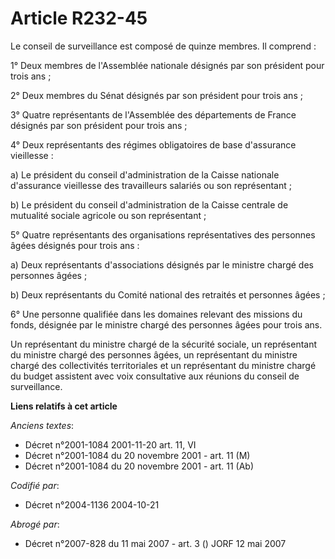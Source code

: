 # Article R232-45

Le conseil de surveillance est composé de quinze membres. Il comprend :

1° Deux membres de l'Assemblée nationale désignés par son président pour trois ans ;

2° Deux membres du Sénat désignés par son président pour trois ans ;

3° Quatre représentants de l'Assemblée des départements de France désignés par son président pour trois ans ;

4° Deux représentants des régimes obligatoires de base d'assurance vieillesse :

a) Le président du conseil d'administration de la Caisse nationale d'assurance vieillesse des travailleurs salariés ou son
représentant ;

b) Le président du conseil d'administration de la Caisse centrale de mutualité sociale agricole ou son représentant ;

5° Quatre représentants des organisations représentatives des personnes âgées désignés pour trois ans :

a) Deux représentants d'associations désignés par le ministre chargé des personnes âgées ;

b) Deux représentants du Comité national des retraités et personnes âgées ;

6° Une personne qualifiée dans les domaines relevant des missions du fonds, désignée par le ministre chargé des personnes
âgées pour trois ans.

Un représentant du ministre chargé de la sécurité sociale, un représentant du ministre chargé des personnes âgées, un
représentant du ministre chargé des collectivités territoriales et un représentant du ministre chargé du budget assistent
avec voix consultative aux réunions du conseil de surveillance.

**Liens relatifs à cet article**

_Anciens textes_:

  - Décret n°2001-1084 2001-11-20 art. 11, VI
  - Décret n°2001-1084 du 20 novembre 2001 - art. 11 (M)
  - Décret n°2001-1084 du 20 novembre 2001 - art. 11 (Ab)

_Codifié par_:

  - Décret n°2004-1136 2004-10-21

_Abrogé par_:

  - Décret n°2007-828 du 11 mai 2007 - art. 3 () JORF 12 mai 2007
